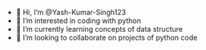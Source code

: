 - 👋 Hi, I’m @Yash-Kumar-Singh123
- 👀 I’m interested in coding with python
- 🌱 I’m currently learning concepts of data structure 
- 💞️ I’m looking to collaborate on projects of python code 
  

<!---
Yash-Kumar-Singh123/Yash-Kumar-Singh123 is a ✨ special ✨ repository because its `README.md` (this file) appears on your GitHub profile.
You can click the Preview link to take a look at your changes.
--->
